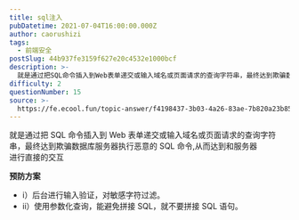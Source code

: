 ```yaml
---
title: sql注入
pubDatetime: 2021-07-04T16:00:00.000Z
author: caorushizi
tags:
  - 前端安全
postSlug: 44b937fe3159f627e20c4532e1000bcf
description: >-
  就是通过把SQL命令插入到Web表单递交或输入域名或页面请求的查询字符串，最终达到欺骗数据库服务器执行恶意的SQL命令,从而达到和服务器进行直接的交互**预防方案***i）后台进行输入验证，对敏感字符
difficulty: 2
questionNumber: 15
source: >-
  https://fe.ecool.fun/topic-answer/f4198437-3b03-4a26-83ae-7b820a23b85d?orderBy=updateTime&order=desc&tagId=21
---
```


就是通过把 SQL 命令插入到 Web 表单递交或输入域名或页面请求的查询字符串，最终达到欺骗数据库服务器执行恶意的 SQL 命令,从而达到和服务器  
进行直接的交互

**预防方案**

- i）后台进行输入验证，对敏感字符过滤。
- ii）使用参数化查询，能避免拼接 SQL，就不要拼接 SQL 语句。
